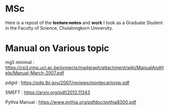 # MSc
Here is a repost of the **~~lecture notes~~** and **work** I took as a Graduate Student in the Faculty of Science, Chulalongkorn University.

# Manual on Various topic
mg5 minimal : https://cp3.irmp.ucl.ac.be/projects/madgraph/attachment/wiki/ManualAndHelp/Manual-March-2007.pdf

pdgid : https://pdg.lbl.gov/2007/reviews/montecarlorpp.pdf

SMEFT : https://arxiv.org/pdf/2012.11343

Pythia Manual : https://www.pythia.org/pdfdoc/pythia8300.pdf
